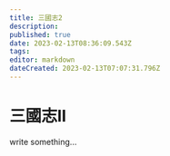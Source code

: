 ```yaml
---
title: 三國志2
description: 
published: true
date: 2023-02-13T08:36:09.543Z
tags: 
editor: markdown
dateCreated: 2023-02-13T07:07:31.796Z
---
```


# 三國志II

write something...